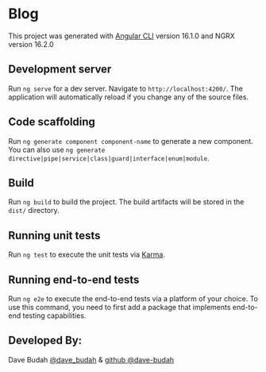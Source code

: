 # Blog

This project was generated with [Angular CLI](https://github.com/angular/angular-cli) version 16.1.0 and NGRX version 16.2.0

## Development server

Run `ng serve` for a dev server. Navigate to `http://localhost:4200/`. The application will automatically reload if you change any of the source files.

## Code scaffolding

Run `ng generate component component-name` to generate a new component. You can also use `ng generate directive|pipe|service|class|guard|interface|enum|module`.

## Build

Run `ng build` to build the project. The build artifacts will be stored in the `dist/` directory.

## Running unit tests

Run `ng test` to execute the unit tests via [Karma](https://karma-runner.github.io).

## Running end-to-end tests

Run `ng e2e` to execute the end-to-end tests via a platform of your choice. To use this command, you need to first add a package that implements end-to-end testing capabilities.

## Developed By:
Dave Budah <a href="https://twitter.com/dave_budah">@dave_budah</a> & <a href="https://github.com/dave-budah">github @dave-budah</a>
